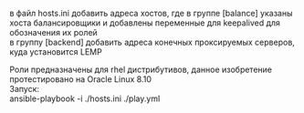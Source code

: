 в файл hosts.ini добавить адреса хостов, где в группе [balance] указаны хоста балансировщики и добавлены переменные для keepalived для обозначения их ролей  
в группу [backend] добавить адреса конечных проксируемых серверов, куда установится LEMP  

Роли предназначены для rhel дистрибутивов, данное изобретение протестировано на Oracle Linux 8.10  
Запуск:  
ansible-playbook -i ./hosts.ini ./play.yml   